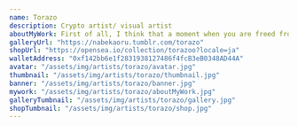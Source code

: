 ```yaml
---
name: Torazo
description: Crypto artist/ visual artist
aboutMyWork: First of all, I think that a moment when you are freed from various shackles comes from the creation. In my case, the work is often taken from my life experience, and it is often reflected in the work that it receives stimulation quickly to the power and the color which becomes a motif momentarily instantly. My thought, the motif and things that you want to draw slowly in a little long period of time intersect in the body and overlap in the corner of the head, and the image painting spills. It means that my sensibility and experience is stimulated by external stimuli, and it is a based in material for create my works.
galleryUrl: "https://nabekaoru.tumblr.com/torazo"
shopUrl: "https://opensea.io/collection/torazoo?locale=ja"
walletAddress: "0xf142bb6e1f2831938127486f4fcB3eB0348AD44A"
avatar: "/assets/img/artists/torazo/avatar.jpg"
thumbnail: "/assets/img/artists/torazo/thumbnail.jpg"
banner: "/assets/img/artists/torazo/banner.jpg"
mywork: "/assets/img/artists/torazo/aboutMyWork.jpg"
galleryTumbnail: "/assets/img/artists/torazo/gallery.jpg"
shopTumbnail: "/assets/img/artists/torazo/shop.jpg"
---
```

